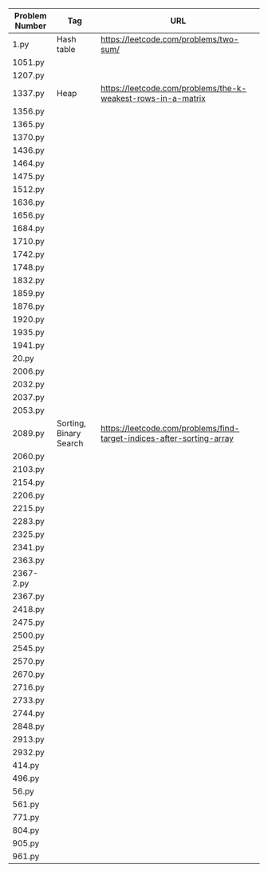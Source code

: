 | Problem Number | Tag                    | URL                                                                   |
| -------------- | ---------------------- | --------------------------------------------------------------------- |
| 1.py           | Hash table             | https://leetcode.com/problems/two-sum/                                |
| 1051.py        |                        |                                                                       |
| 1207.py        |                        |                                                                       |
| 1337.py        | Heap                   | https://leetcode.com/problems/the-k-weakest-rows-in-a-matrix          |
| 1356.py        |                        |                                                                       |
| 1365.py        |                        |                                                                       |
| 1370.py        |                        |                                                                       |
| 1436.py        |                        |                                                                       |
| 1464.py        |                        |                                                                       |
| 1475.py        |                        |                                                                       |
| 1512.py        |                        |                                                                       |
| 1636.py        |                        |                                                                       |
| 1656.py        |                        |                                                                       |
| 1684.py        |                        |                                                                       |
| 1710.py        |                        |                                                                       |
| 1742.py        |                        |                                                                       |
| 1748.py        |                        |                                                                       |
| 1832.py        |                        |                                                                       |
| 1859.py        |                        |                                                                       |
| 1876.py        |                        |                                                                       |
| 1920.py        |                        |                                                                       |
| 1935.py        |                        |                                                                       |
| 1941.py        |                        |                                                                       |
| 20.py          |                        |                                                                       |
| 2006.py        |                        |                                                                       |
| 2032.py        |                        |                                                                       |
| 2037.py        |                        |                                                                       |
| 2053.py        |                        |                                                                       |
| 2089.py        | Sorting, Binary Search | https://leetcode.com/problems/find-target-indices-after-sorting-array |
| 2060.py        |                        |                                                                       |
| 2103.py        |                        |                                                                       |
| 2154.py        |                        |                                                                       |
| 2206.py        |                        |                                                                       |
| 2215.py        |                        |                                                                       |
| 2283.py        |                        |                                                                       |
| 2325.py        |                        |                                                                       |
| 2341.py        |                        |                                                                       |
| 2363.py        |                        |                                                                       |
| 2367-2.py      |                        |                                                                       |
| 2367.py        |                        |                                                                       |
| 2418.py        |                        |                                                                       |
| 2475.py        |                        |                                                                       |
| 2500.py        |                        |                                                                       |
| 2545.py        |                        |                                                                       |
| 2570.py        |                        |                                                                       |
| 2670.py        |                        |                                                                       |
| 2716.py        |                        |                                                                       |
| 2733.py        |                        |                                                                       |
| 2744.py        |                        |                                                                       |
| 2848.py        |                        |                                                                       |
| 2913.py        |                        |                                                                       |
| 2932.py        |                        |                                                                       |
| 414.py         |                        |                                                                       |
| 496.py         |                        |                                                                       |
| 56.py          |                        |                                                                       |
| 561.py         |                        |                                                                       |
| 771.py         |                        |                                                                       |
| 804.py         |                        |                                                                       |
| 905.py         |                        |                                                                       |
| 961.py         |                        |                                                                       |
